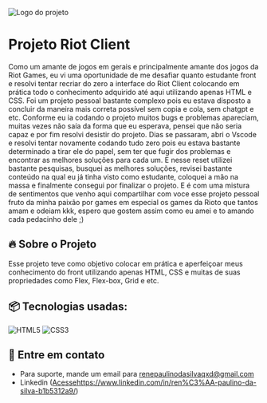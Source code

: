 ![Logo do projeto](https://i.imgur.com/kniMQHu.png)

# Projeto Riot Client

Como um amante de jogos em gerais e principalmente amante dos jogos da Riot Games, eu vi uma oportunidade de me desafiar quanto estudante front e resolvi tentar recriar do zero a interface do Riot Client colocando em prática todo o conhecimento adquirido até aqui utilizando apenas HTML e CSS. Foi um projeto pessoal bastante complexo pois eu estava disposto a concluir da maneira mais correta possível sem copia e cola, sem chatgpt e etc. Conforme eu ia codando o projeto muitos bugs e problemas apareciam, muitas vezes não saía da forma que eu esperava, pensei que não seria capaz e por fim resolvi desistir do projeto. Dias se passaram, abri o Vscode e resolvi tentar novamente codando tudo zero pois eu estava bastante determinado a tirar ele do papel, sem ter que fugir dos problemas e encontrar as melhores soluções para cada um. E nesse reset utilizei bastante pesquisas, busquei as melhores soluções, revisei bastante conteúdo na qual eu já tinha visto como estudante, coloquei a mão na massa e finalmente consegui  por finalizar o projeto. E é com uma mistura de sentimentos que venho aqui compartilhar com voce esse projeto pessoal fruto da minha paixão por games em especial  os games da Rioto que tantos amam e odeiam kkk, espero que gostem assim como eu amei e to amando cada pedacinho dele ;)

## 🔥 Sobre o Projeto

Esse projeto teve como objetivo colocar em prática e aperfeiçoar meus conhecimento do front utilizando apenas HTML, CSS e muitas de suas propriedades como Flex, Flex-box, Grid e etc.

## 📦 Tecnologias usadas:

![HTML5](https://img.shields.io/badge/html5-%23E34F26.svg?style=for-the-badge&logo=html5&logoColor=white)
![CSS3](https://img.shields.io/badge/css3-%231572B6.svg?style=for-the-badge&logo=css3&logoColor=white)

## 💭 Entre em contato
* Para suporte, mande um email para renepaulinodasilvaqxd@gmail.com
* Linkedin ([Acesse](https://www.linkedin.com/in/ren%C3%AA-paulino-da-silva-b1b5312a9/)https://www.linkedin.com/in/ren%C3%AA-paulino-da-silva-b1b5312a9/)
